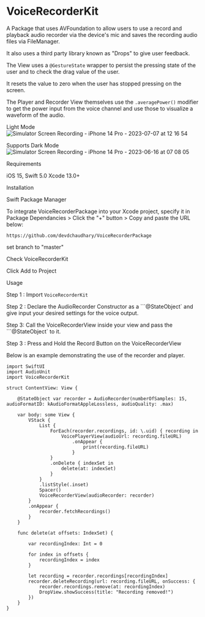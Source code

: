 # VoiceRecorderKit

A Package that uses AVFoundation to allow users to use a record and playback audio recorder via the device's mic and saves the recording audio files via FileManager.

It also uses a third party library known as "Drops" to give user feedback.

The View uses a ```@GestureState``` wrapper to persist the pressing state of the user and to check the drag value of the user.

It resets the value to zero when the user has stopped pressing on the screen.

The Player and Recorder View themselves use the 
```.averagePower()```
modifier to get the power input from the voice channel and use those to visualize a waveform of the audio.

Light Mode
![Simulator Screen Recording - iPhone 14 Pro - 2023-07-07 at 12 16 54](https://github.com/devdchaudhary/VoiceRecorderKit/assets/52855516/cb821879-1d9d-4f3f-87ad-755e1f74258c)

Supports Dark Mode
![Simulator Screen Recording - iPhone 14 Pro - 2023-06-16 at 07 08 05](https://github.com/devdchaudhary/VoiceRecorder/assets/52855516/82a9408a-cec8-4559-a366-6608276f890e)

Requirements

iOS 15,
Swift 5.0
Xcode 13.0+

Installation

Swift Package Manager

To integrate VoiceRecorderPackage into your Xcode project, specify it in Package Dependancies > Click the "+" button > Copy and paste the URL below:

```https://github.com/devdchaudhary/VoiceRecorderPackage```

set branch to "master"

Check VoiceRecorderKit

Click Add to Project

Usage

Step 1 : Import ```VoiceRecorderKit```

Step 2 : Declare the AudioRecorder Constructor as a ```@StateObject` and give input your desired settings for the voice output.

Step 3: Call the VoiceRecorderView inside your view and pass the ```@StateObject` to it.

Step 3 : Press and Hold the Record Button on the VoiceRecorderView

Below is an example demonstrating the use of the recorder and player.

```
import SwiftUI
import AudioUnit
import VoiceRecorderKit

struct ContentView: View {
    
    @StateObject var recorder = AudioRecorder(numberOfSamples: 15, audioFormatID: kAudioFormatAppleLossless, audioQuality: .max)
        
    var body: some View {
        VStack {
            List {
                ForEach(recorder.recordings, id: \.uid) { recording in
                    VoicePlayerView(audioUrl: recording.fileURL)
                        .onAppear {
                            print(recording.fileURL)
                        }
                }
                .onDelete { indexSet in
                    delete(at: indexSet)
                }
            }
            .listStyle(.inset)
            Spacer()
            VoiceRecorderView(audioRecorder: recorder)
        }
        .onAppear {
            recorder.fetchRecordings()
        }
    }
    
    func delete(at offsets: IndexSet) {

        var recordingIndex: Int = 0

        for index in offsets {
            recordingIndex = index
        }

        let recording = recorder.recordings[recordingIndex]
        recorder.deleteRecording(url: recording.fileURL, onSuccess: {
            recorder.recordings.remove(at: recordingIndex)
            DropView.showSuccess(title: "Recording removed!")
        })
    }
}
```
